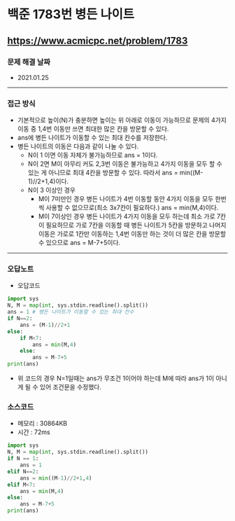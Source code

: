 # 백준 1783번 병든 나이트
https://www.acmicpc.net/problem/1783
---

### 문제 해결 날짜
- 2021.01.25
---

### 접근 방식
- 기본적으로 높이(N)가 충분하면 높이는 위 아래로 이동이 가능하므로 문제의 4가지 이동 중 1,4번 이동만 쓰면 최대한 많은 칸을 방문할 수 있다.
- ans에 병든 나이트가 이동할 수 있는 최대 칸수를 저장한다.
- 병든 나이트의 이동은 다음과 같이 나눌 수 있다.
    * N이 1 이면 이동 자체가 불가능하므로 ans = 1이다.
    * N이 2면 M이 아무리 커도 2,3번 이동은 불가능하고 4가지 이동을 모두 할 수 있는 게 아니므로 최대 4칸을 방문할 수 있다. 따라서 ans = min((M-1)//2+1,4)이다.
    * N이 3 이상인 경우
        + M이 7미만인 경우 병든 나이트가 4번 이동할 동안 4가지 이동을 모두 한번씩 사용할 수 없으므로(최소 3x7칸이 필요하다.) ans = min(M,4)이다.
        + M이 7이상인 경우 병든 나이트가 4가지 이동을 모두 하는데 최소 가로 7칸이 필요하므로 가로 7칸을 이동할 때 병든 나이트가 5칸을 방문하고 나머지 이동은 가로로 1칸만 이동하는 1,4번 이동만 하는 것이 더 많은 칸을 방문할 수 있으므로 ans = M-7+5이다.
---
### 오답노트
- 오답코드
```Python
import sys
N, M = map(int, sys.stdin.readline().split())
ans = 1 # 병든 나이트가 이동할 수 있는 최대 칸수
if N==2:
    ans = (M-1)//2+1
else:
    if M<7:
        ans = min(M,4)
    else:
        ans = M-7+5
print(ans)
```
- 위 코드의 경우 N=1일때는 ans가 무조건 1이어야 하는데 M에 따라 ans가 1이 아니게 될 수 있어 조건문을 수정했다.

### 소스코드
- 메모리 : 30864KB
- 시간 : 72ms
```Python
import sys
N, M = map(int, sys.stdin.readline().split())
if N == 1:
    ans = 1
elif N==2:
    ans = min((M-1)//2+1,4)
elif M<7:
    ans = min(M,4)
else:
    ans = M-7+5
print(ans)
```